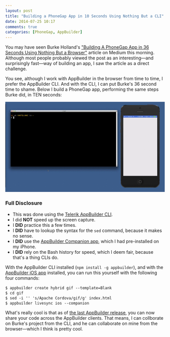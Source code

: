 ```yaml
---
layout: post
title: "Building a PhoneGap App in 10 Seconds Using Nothing But a CLI"
date: 2014-07-25 10:17
comments: true
categories: [PhoneGap, AppBuilder]
---
```


You may have seen Burke Holland's ["Building A PhoneGap App in 36 Seconds Using Nothing But a Browser"](https://medium.com/@burkeholland/building-and-deploying-a-phonegap-app-in-36-seconds-6552399c12a8) article on Medium this morning. Although most people probably viewed the post as an interesting—and surprisingly fast—way of building an app, I saw the article as a direct challenge.

You see, although I work with AppBuilder in the browser from time to time, I prefer the AppBuilder CLI. And with the CLI, I can put Burke's 36 second time to shame. Below I build a PhoneGap app, performing the same steps Burke did, in TEN seconds:

<img src="/images/posts/2014-07-25/10-seconds.gif" alt="10 seconds to build an app">

<!--more-->

### Full Disclosure

* This was done using the [Telerik AppBuilder CLI](https://github.com/Icenium/icenium-cli).
* I did **NOT** speed up the screen capture.
* I **DID** practice this a few times.
* I **DID** have to lookup the syntax for the `sed` command, because it makes no sense.
* I **DID** use the [AppBuilder Companion app](http://www.telerik.com/appbuilder/companion-app), which I had pre-installed on my iPhone.
* I **DID** rely on the Bash history for speed, which I deem fair, because that's a thing CLIs do.

With the AppBuilder CLI installed (`npm install -g appbuilder`), and with the [AppBuilder iOS app](https://itunes.apple.com/us/app/telerik-appbuilder/id527547398?mt=8) installed, you can run this yourself with the following four commands:

```
$ appbuilder create hybrid gif --template=Blank
$ cd gif
$ sed -i '' 's/Apache Cordova/gif/g' index.html
$ appbuilder livesync ios --companion
```

What's really cool is that as of [the last AppBuilder release](http://blogs.telerik.com/appbuilder/posts/14-07-02/telerik-appbuilder-release-sharing-projects-cordova-update-nativescript-preview-and-more), you can now share your code across the AppBuilder clients. That means, I can collborate on Burke's project from the CLI, and he can collaborate on mine from the browser—which I think is pretty cool.